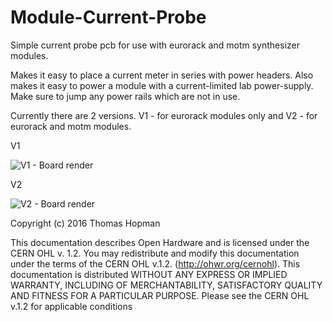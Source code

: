 # Module-Current-Probe
Simple current probe pcb for use with eurorack and motm synthesizer modules. 

Makes it easy to place a current meter in series with power headers. Also makes it easy to power a module with a current-limited lab power-supply. Make sure to jump any power rails which are not in use. 

Currently there are 2 versions. V1 - for eurorack modules only and V2 - for eurorack and motm modules.

V1

![V1 - Board render](https://cloud.githubusercontent.com/assets/1520517/16801292/250a90ba-48fa-11e6-9d51-85850917d054.png)



V2

![V2 - Board render](https://cloud.githubusercontent.com/assets/1520517/16990897/0cf49cb4-4e9a-11e6-985c-c5ed1dc55f15.png)


Copyright (c) 2016 Thomas Hopman

This documentation describes Open Hardware and is licensed under the
CERN OHL v. 1.2.
You may redistribute and modify this documentation under the terms of the
CERN OHL v.1.2. (http://ohwr.org/cernohl). This documentation is distributed
WITHOUT ANY EXPRESS OR IMPLIED WARRANTY, INCLUDING OF
MERCHANTABILITY, SATISFACTORY QUALITY AND FITNESS FOR A
PARTICULAR PURPOSE. Please see the CERN OHL v.1.2 for applicable
conditions
